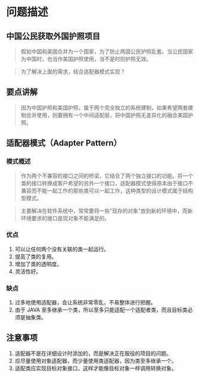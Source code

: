 # 问题描述

## 中国公民获取外国护照项目

> 假如中国和美国合并为一个国家，为了防止两国公民护照乱套。当公民国家为中国时，也当作美国护照使用，当不是时则护照无效。

> 为了解决上面的需求，结合适配器模式实现？

## 要点讲解

> 因为中国护照和美国护照，属于两个完全独立的系统建制，如果希望两套建制合并使用，则要拥有一个中间适配层，将中国护照无差异化的融合美国护照。

## 适配器模式（Adapter Pattern）

### 模式概述

> 作为两个不兼容的接口之间的桥梁，它结合了两个独立接口的功能。将一个类的接口转换成客户希望的另外一个接口，适配器模式使得原本由于接口不兼容而不能一起工作的那些类可以一起工作，这种类型的设计模式属于结构型模式。

> 主要解决在软件系统中，常常要将一些"现存的对象"放到新的环境中，而新环境要求的接口是现对象不能满足的。

### 优点
1. 可以让任何两个没有关联的类一起运行。
2. 提高了类的复用。
3. 增加了类的透明度。
4. 灵活性好。

### 缺点
1. 过多地使用适配器，会让系统非常零乱，不易整体进行把握。
2. 由于 JAVA 至多继承一个类，所以至多只能适配一个适配者类，而且目标类必须是抽象类。

## 注意事项
1. 适配器不是在详细设计时添加的，而是解决正在服役的项目的问题。
2. 应尽量使用对象适配器，而少量使用类适配器，因为类至多继承一个。
3. 适配类应实现目标对象接口，这样才能像目标对象一样调用转换对象。

